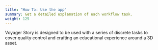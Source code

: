 ```yaml
---
title: "How To: Use the app"
summary: Get a detailed explanation of each workflow task.
weight: 125
---
```


Voyager Story is designed to be used with a series of discrete tasks to cover quality control and crafting an educational experience around a 3D asset.
